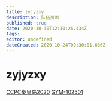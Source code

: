 ```yaml
---
title: zyjyzxy
description: 队伍页面
published: true
date: 2020-10-30T12:10:26.434Z
tags: 
editor: undefined
dateCreated: 2020-10-24T09:30:01.636Z
---
```


# zyjyzxy

[CCPC秦皇岛2020](/team/zyjyzxy/team/CCPC秦皇岛2020)
[GYM-102501](/team/zyjyzxy/GYM-102501)